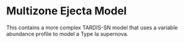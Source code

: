 # Multizone Ejecta Model

This contains a more complex TARDIS-SN model that uses a variable abundance profile to model a Type Ia supernova.
